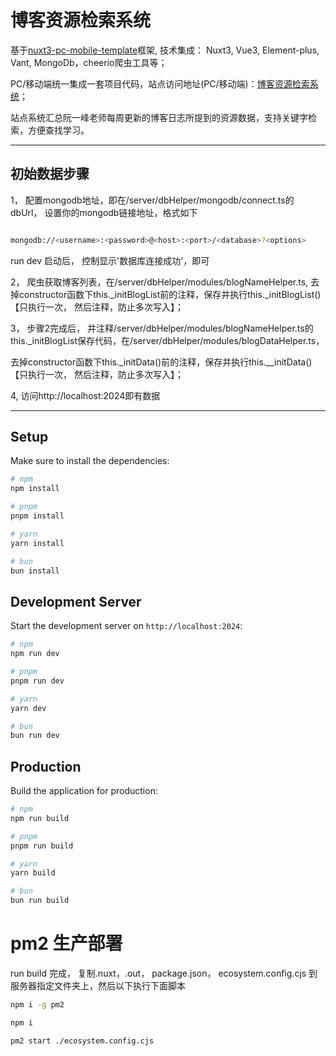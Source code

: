 # 博客资源检索系统

基于[nuxt3-pc-mobile-template](https://github.com/CHitenK/nuxt3-pc-mobile-template)框架, 技术集成： Nuxt3, Vue3, Element-plus, Vant, MongoDb，cheerio爬虫工具等；

PC/移动端统一集成一套项目代码，站点访问地址(PC/移动端)：[博客资源检索系统](http://120.46.210.201:2024/index)；

站点系统汇总阮一峰老师每周更新的博客日志所提到的资源数据，支持关键字检索，方便查找学习。

*****

## 初始数据步骤

1， 配置mongodb地址，即在/server/dbHelper/mongodb/connect.ts的dbUrl， 设置你的mongodb链接地址，格式如下

  ```bash

  mongodb://<username>:<password>@<host>:<port>/<database>?<options>
  ```
   
  run dev 启动后， 控制显示'数据库连接成功'，即可

2， 爬虫获取博客列表，在/server/dbHelper/modules/blogNameHelper.ts, 去掉constructor函数下this._initBlogList前的注释，保存并执行this._initBlogList()
【只执行一次， 然后注释，防止多次写入】；

3， 步骤2完成后， 并注释/server/dbHelper/modules/blogNameHelper.ts的this._initBlogList保存代码，在/server/dbHelper/modules/blogDataHelper.ts，

去掉constructor函数下this._initData()前的注释，保存并执行this.__initData()【只执行一次， 然后注释，防止多次写入】；

4, 访问http://localhost:2024即有数据

*****
## Setup

Make sure to install the dependencies:

```bash
# npm
npm install

# pnpm
pnpm install

# yarn
yarn install

# bun
bun install
```

## Development Server

Start the development server on `http://localhost:2024`:

```bash
# npm
npm run dev

# pnpm
pnpm run dev

# yarn
yarn dev

# bun
bun run dev
```

## Production

Build the application for production:

```bash
# npm
npm run build

# pnpm
pnpm run build

# yarn
yarn build

# bun
bun run build
```

# pm2 生产部署

run build 完成， 复制.nuxt，.out， package.json， ecosystem.config.cjs 到服务器指定文件夹上，然后以下执行下面脚本


```bash
npm i -g pm2

npm i

pm2 start ./ecosystem.config.cjs
```
